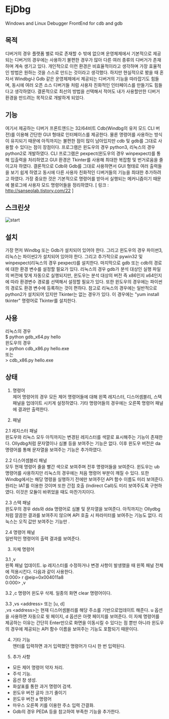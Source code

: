 # EjDbg
Windows and Linux Debugger FrontEnd for cdb and gdb




## 목적
  디버거의 경우 플랫폼 별로 따로 존재할 수 밖에 없으며 운영체제에서 기본적으로 제공되는 디버거의 경우에는 사용하기 불편한 경우가 많아 다른 여러 종류의 디버거가 존재하며 계속 생기고 있다. 개인적으로 이런 환경은 비효율적이라고 생각하며 가장 효율적인 방법은 원하는 것을 스스로 만드는 것이라고 생각했다. 하지만 현실적으로 봤을 때 혼자서 Windbg나 Gdb 같은 운영체제에서 제공되는 디버거의 기능을 따라잡기도 힘들며, 동시에 여러 오픈 소스 디버거들 처럼 사용자 친화적인 인터페이스를 만들기도 힘들다고 생각하였다. 결론적으로 최선의 방법을 선택해서 적어도 내가 사용할만한 디버거 환경을 만드려는 목적으로 개발하게 되었다.




## 기능
  여기서 제공하는 디버거 프론트엔드는 32/64비트 Cdb(Windbg의 유저 모드 CLI 버전)를 이용해 간단한 GUI 형태로 인터페이스를 제공한다. 물론 명령어를 사용하는 방식이 유지되기 때문에 아직까지는 불편한 점이 많이 남아있지만 cdb 및 gdb를 그대로 사용할 수 있다는 점이 장점이다. 프로그램은 윈도우의 경우 python3, 리눅스의 경우 python2로 개발하였다. CLI 프로그램은 pexpect(윈도우의 경우 winpexpect)를 통해 입출력을 처리하였고 GUI 환경은 Tkinter를 사용해 최대한 복잡함 및 번거로움을 줄이고자 하였다. 결론적으로 Cdb와 Gdb를 그대로 사용하면서 GUI 형태로 여러 출력들을 보기 쉽게 하였고 동시에 다른 사용자 친화적인 디버거들의 기능을 최대한 추가하려고 하였다. 가장 중요한 것은 기본적으로 명령어를 받아서 실행되는 메커니즘이기 때문에 블로그에 사용자 모드 명령어들을 정리하였다. [ 링크 : http://sanseolab.tistory.com/22 ]




## 스크린샷
![start](http://cfile21.uf.tistory.com/image/27884C3359805F223527B8)




## 설치
  가장 먼저 Windbg 또는 Gdb가 설치되어 있어야 한다. 그리고 윈도우의 경우 파이썬3, 리눅스는 파이썬2가 설치되어 있어야 한다. 그리고 추가적으로 pywin32 및 winpexpect(리눅스의 경우 pexpect)를 설치한다. 마지막으로 gdb 또는 cdb의 경로에 대한 환경 변수를 설정할 필요가 있다. 리눅스의 경우 gdb가 분석 대상인 실행 파일의 버전에 맞게 자동으로 실행되지만, 윈도우는 분석 대상의 버전 즉 x86인지 x64인지에 따라 환경변수 경로를 선택해서 설정할 필요가 있다. 또한 윈도우의 경우에는 파이썬의 경로도 환경 변수에 등록하는 것이 편하다. 참고로 리눅스의 경우에는 일반적으로 python2가 설치되어 있지만 Tkinter는 없는 경우가 있다. 이 경우에는 "yum install tkinter" 명령어로 Tkinter를 설치한다.




## 사용
리눅스의 경우<br>
$ python gdb_x64.py hello<br>
윈도우의 경우<br>
\> python cdb_x86.py hello.exe<br>
또는<br>
\> cdb_x86.py hello.exe<br>




## 상태
1. 명령어<br>
  제어 명령어의 경우 모든 제어 명령어들에 대해 왼쪽 레지스터, 디스어셈블리, 스택 패널을 업데이트 시키게 설정하였다. 기타 명령어들의 경우에는 오른쪽 명령어 패널에 결과만 출력한다.


2. 패널

2.1 레지스터 패널<br>
  윈도우와 리눅스 모두 아직까지는 변경된 레지스터를 색깔로 표시해주는 기능이 존재한다. Ollydbg처럼 문자열이나 심볼 등을 보여주는 기능은 없다. 이후 윈도우 버전은 da 명령어를 통해 문자열을 보여주는 기능은 추가하였다.

2.2 디스어셈블리 패널<br>
  모두 현재 명령어 줄을 빨간 색으로 보여주며 전후 명령어들을 보여준다. 윈도우는 ub 명령어를 사용하지만 리눅스의 경우에는 처음 명령어 부분이 깨질 수 있다. 또한 Windbg에서는 해당 명령을 실행하기 전에만 보여주던 API 함수 이름도 미리 보여준다. 원리는 IAT를 이용한 것이며 또한 간접 호출 (Indirect Call)도 미리 보여주도록 구현하였다. 이것은 모듈이 바뀌었을 때도 마찬가지이다. 

2.3 스택 패널<br>
  윈도우의 경우 dds와 dda 명령어로 심볼 및 문자열을 보여준다. 아직까지는 Ollydbg처럼 깔끔한 결과를 보여주지 않으며 API 호출 시 파라미터를 보여주는 기능도 없다. 리눅스는 오직 값만 보여주는 기능만 .

2.4 명령어 패널<br>
  일반적인 명령어의 출력 결과를 보여준다.


3. 자체 명령어

3.1 ,v<br>
  왼쪽 패널 업데이트. ip 레지스터를 수정하거나 변경 사항이 발생했을 때 왼쪽 패널 전체에 적용시킨다. 다음과 같이 사용한다.<br>
0:000> r @eip=0x004011a8<br>
0:000> ,v

3.2 ,c
  명령어 윈도우 삭제. 일종의 화면 clear 명령어이다.

3.3 ,vs \<address\> 또는 [u, d]<br>
  ,vs \<address\>는 현재 디스어셈블리를 해당 주소를 기반으로업데이트 해준다. u 옵션을 사용하면 자동으로 윗 페이지, d 옵션은 아랫 페이지를 보여준다. 이 자체 명령어를 제공하는 이유는 간단히 Enter만으로 화면을 이동시킬 수 있다는 점 뿐만 아니라 윈도우의 경우에 제공되는 API 함수 이름을 보여주는 기능도 포함되기 때문이다.


4. 기타 기능<br>
  엔터를 입력하면 과거 입력했던 명령어가 다시 한 번 입력된다.


5. 추가 사항
- 모든 제어 명령어 약자 처리.
- 주석 기능.
- 옵션 창 생성.
- 화살표를 통한 과거 명령어 검색.
- 윈도우 버전 글자 크기 줄이기
- 윈도우 버전 a 명령어
- 마우스 오른쪽 키를 이용한 주소 입력 간결화.
- Gdb의 경우 PEDA 등을 참고하여 부족한 기능을 추가한다.
